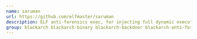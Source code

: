 ```yaml
---
name: saruman
url: https://github.com/elfmaster/saruman
description: ELF anti-forensics exec, for injecting full dynamic executables into process image (With thread injection).
group: blackarch blackarch-binary blackarch-backdoor blackarch-anti-forensic
---
```

